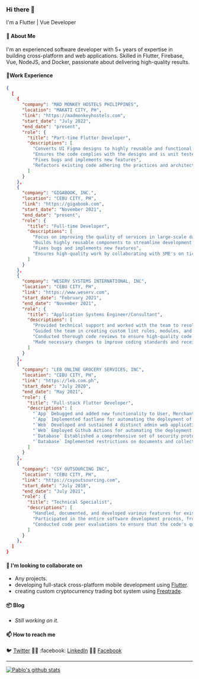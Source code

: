### Hi there 👋

<!--
**jonasreycian/jonasreycian** is a ✨ _special_ ✨ repository because its `README.md` (this file) appears on your GitHub profile.

Here are some ideas to get you started:

- 🔭 I’m currently working on ...
- 🌱 I’m currently learning ...
- 👯 I’m looking to collaborate on ...
- 🤔 I’m looking for help with ...
- 💬 Ask me about ...
- 📫 How to reach me: ...
- 😄 Pronouns: ...
- ⚡ Fun fact: ...
-->

I'm a Flutter | Vue Developer

#### 💬 About Me

I'm an experienced software developer with 5+ years of expertise in building cross-platform and web applications. Skilled in Flutter,
Firebase, Vue, NodeJS, and Docker, passionate about delivering high-quality results.

#### 🎩Work Experience

```json
{
  [
    {
      "company": "MAD MONKEY HOSTELS PHILIPPINES",
      "location": "MAKATI CITY, PH",
      "link": "https://madmonkeyhostels.com",
      "start_date": "July 2022",
      "end_date": "present",
      "role": {
        "title": "Part-time Flutter Developer",
        "descriptions": [
          "Converts UI Figma designs to highly reusable and functional widgets.",
          "Ensures the code complies with the designs and is unit tested.",
          "Fixes bugs and implements new features",
          "Refactors existing code adhering the practices and architecture of GETX"
        ]
      }
    },
    {
      "company": "GIGABOOK, INC.",
      "location": "CEBU CITY, PH",
      "link": "https://gigabook.com",
      "start_date": "November 2021",
      "end_date": "present",
      "role": {
        "title": "Full-time Developer",
        "descriptions": [
          "Focus on improving the quality of services in large-scale data-driven applications.",
          "Builds highly reusable components to streamline development processes.",
          "Fixes bugs and implements new features",
          "Ensures high-quality work by collaborating with SME's on tickets that needed further clarification."
        ]
      }
    },
    {
      "company": "WESERV SYSTEMS INTERNATIONAL, INC",
      "location": "CEBU CITY, PH",
      "link": "https://www.weserv.com",
      "start_date": "February 2021",
      "end_date": "November 2021",
      "role": {
        "title": "Application Systems Engineer/Consultant",
        "descriptions": [
          "Provided technical support and worked with the team to resolve any challenges during the project.",
          "Guided the team in creating custom lint rules, modules, and test automation scripts to improve efficiency and effectiveness.",
          "Conducted thorough code reviews to ensure high-quality code and compliance with coding standards.",
          "Made necessary changes to improve coding standards and received bug-free external review projects from the client."
        ]
      }
    },
    {
      "company": "LEB ONLINE GROCERY SERVICES, INC",
      "location": "CEBU CITY, PH",
      "link": "https://leb.com.ph",
      "start_date": "July 2020",
      "end_date": "May 2021",
      "role": {
        "title": "Full-stack Flutter Developer",
        "descriptions": [
          "`App` Debugged and added new functionality to User, Merchant, and Rider apps using Flutter with Stacked Architecture.",
          "`App` Implemented fastlane for automating the deployment of mobile apps to Google Play and the App Store.",
          "`Web` Developed and sustained 4 distinct admin web applications using Vue/Quasar Framework and Vuex for state management.",
          "`Web` Employed Github Actions for automating the deployment of the web apps to Firebase Hosting.",
          "`Database` Established a comprehensive set of security protocols on Cloud Firestore to prevent unauthorized access.",
          "`Database` Implemented restrictions on documents and collections in the database."
        ]
      }
    },
    {
      "company": "CSY OUTSOURCING INC",
      "location": "CEBU CITY, PH",
      "link": "https://csyoutsourcing.com",
      "start_date": "July 2018",
      "end_date": "July 2021",
      "role": {
        "title": "Technical Specialist",
        "descriptions": [
          "Handled, documented, and developed various features for existing banking printing and messaging modules.",
          "Participated in the entire software development process, from requirements gathering to deployment.",
          "Conducted code peer evaluations to ensure that the code's quality was maintained at all times."
        ]
      }
    },
  ]
}
```

#### 👯 I'm looking to collaborate on

- Any projects.
- developing full-stack cross-platform mobile development using [Flutter](https://flutter.dev/).
- creating custom cryptocurrency trading bot system using [Freqtrade](https://freqtrade.io/).

#### 📦 Blog

- *Still working on it.*

#### 📫 How to reach me

🐦 [Twitter](https://twitter.com/jonasreycian) 👨‍💼 :facebook: [LinkedIn](https://www.linkedin.com/in/jonasreycian/) 👨‍💼 [Facebook](https://facebook.com/reycian)

---

[![Pablo's github stats](https://github-readme-stats.vercel.app/api?username=jonasreycian&show_icons=true&theme=dark)](https://github.com/anuraghazra/github-readme-stats)
